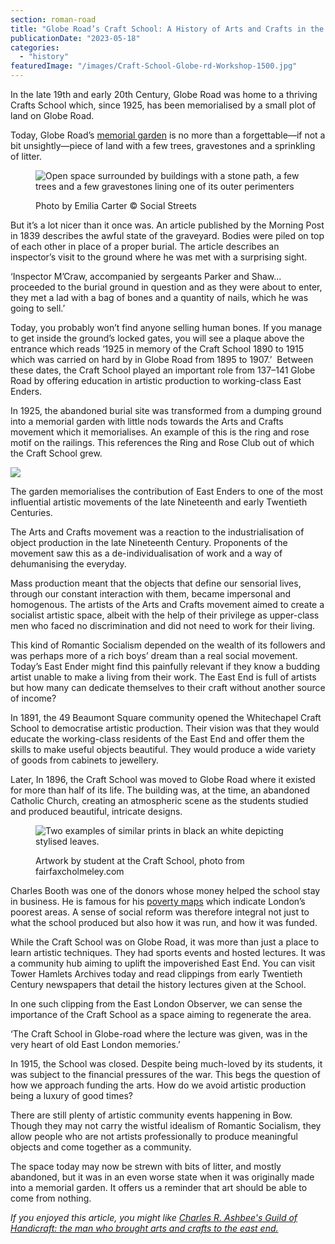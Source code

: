 ```yaml
---
section: roman-road
title: "Globe Road’s Craft School: A History of Arts and Crafts in the East End"
publicationDate: "2023-05-18"
categories: 
  - "history"
featuredImage: "/images/Craft-School-Globe-rd-Workshop-1500.jpg"
---
```


In the late 19th and early 20th Century, Globe Road was home to a thriving Crafts School which, since 1925, has been memorialised by a small plot of land on Globe Road.

Today, Globe Road’s [memorial garden](https://romanroadlondon.com/cemeteries-to-visit-bow-mile-end-globe-town/) is no more than a forgettable—if not a bit unsightly—piece of land with a few trees, gravestones and a sprinkling of litter.

<figure>

![Open space surrounded by buildings with a stone path, a few trees and a few gravestones lining one of its outer perimenters](/images/space-of-globe-road-ground-1500-1024x683.jpg)

<figcaption>

Photo by Emilia Carter © Social Streets

</figcaption>

</figure>

But it’s a lot nicer than it once was. An article published by the Morning Post in 1839 describes the awful state of the graveyard. Bodies were piled on top of each other in place of a proper burial. The article describes an inspector’s visit to the ground where he was met with a surprising sight.

‘Inspector M’Craw, accompanied by sergeants Parker and Shaw…proceeded to the burial ground in question and as they were about to enter, they met a lad with a bag of bones and a quantity of nails, which he was going to sell.’

Today, you probably won’t find anyone selling human bones. If you manage to get inside the ground’s locked gates, you will see a plaque above the entrance which reads ‘1925 in memory of the Craft School 1890 to 1915 which was carried on hard by in Globe Road from 1895 to 1907.’  Between these dates, the Craft School played an important role from 137–141 Globe Road by offering education in artistic production to working-class East Enders.

In 1925, the abandoned burial site was transformed from a dumping ground into a memorial garden with little nods towards the Arts and Crafts movement which it memorialises. An example of this is the ring and rose motif on the railings. This references the Ring and Rose Club out of which the Craft School grew. 

![](/images/Globe-Road-Memorial-Plaque-copy-1024x1024.jpeg)

The garden memorialises the contribution of East Enders to one of the most influential artistic movements of the late Nineteenth and early Twentieth Centuries. 

The Arts and Crafts movement was a reaction to the industrialisation of object production in the late Nineteenth Century. Proponents of the movement saw this as a de-individualisation of work and a way of dehumanising the everyday. 

Mass production meant that the objects that define our sensorial lives, through our constant interaction with them, became impersonal and homogenous. The artists of the Arts and Crafts movement aimed to create a socialist artistic space, albeit with the help of their privilege as upper-class men who faced no discrimination and did not need to work for their living. 

This kind of Romantic Socialism depended on the wealth of its followers and was perhaps more of a rich boys’ dream than a real social movement. Today’s East Ender might find this painfully relevant if they know a budding artist unable to make a living from their work. The East End is full of artists but how many can dedicate themselves to their craft without another source of income? 

In 1891, the 49 Beaumont Square community opened the Whitechapel Craft School to democratise artistic production. Their vision was that they would educate the working-class residents of the East End and offer them the skills to make useful objects beautiful. They would produce a wide variety of goods from cabinets to jewellery.  

Later, In 1896, the Craft School was moved to Globe Road where it existed for more than half of its life. The building was, at the time, an abandoned Catholic Church, creating an atmospheric scene as the students studied and produced beautiful, intricate designs. 

<figure>

![Two examples of similar prints in black an white depicting stylised leaves.](/images/artwork-example-globe-road-crafts-school-1500-1024x683.jpg)

<figcaption>

Artwork by student at the Craft School, photo from fairfaxcholmeley.com

</figcaption>

</figure>

Charles Booth was one of the donors whose money helped the school stay in business. He is famous for his [poverty maps](https://romanroadlondon.com/charles-booth-poverty-maps/) which indicate London’s poorest areas. A sense of social reform was therefore integral not just to what the school produced but also how it was run, and how it was funded.

While the Craft School was on Globe Road, it was more than just a place to learn artistic techniques. They had sports events and hosted lectures. It was a community hub aiming to uplift the impoverished East End. You can visit Tower Hamlets Archives today and read clippings from early Twentieth Century newspapers that detail the history lectures given at the School. 

In one such clipping from the East London Observer, we can sense the importance of the Craft School as a space aiming to regenerate the area.

‘The Craft School in Globe-road where the lecture was given, was in the very heart of old East London memories.’

In 1915, the School was closed. Despite being much-loved by its students, it was subject to the financial pressures of the war. This begs the question of how we approach funding the arts. How do we avoid artistic production being a luxury of good times?

There are still plenty of artistic community events happening in Bow. Though they may not carry the wistful idealism of Romantic Socialism, they allow people who are not artists professionally to produce meaningful objects and come together as a community. 

The space today may now be strewn with bits of litter, and mostly abandoned, but it was in an even worse state when it was originally made into a memorial garden. It offers us a reminder that art should be able to come from nothing. 

_If you enjoyed this article, you might like [Charles R. Ashbee's Guild of Handicraft: the man who brought arts and crafts to the east end.](https://romanroadlondon.com/charles-robert-ashbee-arts-and-crafts-movement/)_

